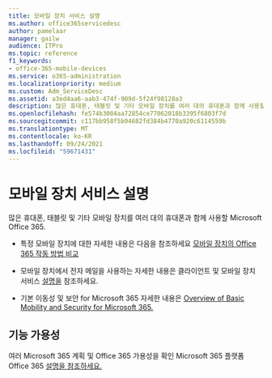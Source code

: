 ```yaml
---
title: 모바일 장치 서비스 설명
ms.author: office365servicedesc
author: pamelaar
manager: gailw
audience: ITPro
ms.topic: reference
f1_keywords:
- office-365-mobile-devices
ms.service: o365-administration
ms.localizationpriority: medium
ms.custom: Adm_ServiceDesc
ms.assetid: a3ed4aa6-aab3-474f-909d-5f24f98128a3
description: 많은 휴대폰, 태블릿 및 기타 모바일 장치를 여러 대의 휴대폰과 함께 사용할 Microsoft Office 365.
ms.openlocfilehash: fe574b3004aa72854ce77062018b3395f6803f7d
ms.sourcegitcommit: c117bb958f5b94682fd384b4770a920c6114559b
ms.translationtype: MT
ms.contentlocale: ko-KR
ms.lasthandoff: 09/24/2021
ms.locfileid: "59671431"
---
```

# <a name="mobile-devices-service-description"></a>모바일 장치 서비스 설명

많은 휴대폰, 태블릿 및 기타 모바일 장치를 여러 대의 휴대폰과 함께 사용할 Microsoft Office 365. 
  
- 특정 모바일 장치에 대한 자세한 내용은 다음을 참조하세요 [모바일 장치의 Office 365 작동 방법 비교](https://go.microsoft.com/fwlink/p/?LinkId=282337)
    
- 모바일 장치에서 전자 메일을 사용하는 자세한 내용은 클라이언트 및 모바일 장치 서비스 [설명을](../exchange-online-service-description/clients-and-mobile-devices.md) 참조하세요. 
    
- 기본 이동성 및 보안 for Microsoft 365 자세한 내용은 [Overview of Basic Mobility and Security for Microsoft 365.](/microsoft-365/admin/basic-mobility-security/overview)
    
## <a name="feature-availability"></a>기능 가용성

여러 Microsoft 365 계획 및 Office 365 가용성을 확인 Microsoft 365 플랫폼 Office 365 [설명을 참조하세요.](office-365-platform-service-description.md)
